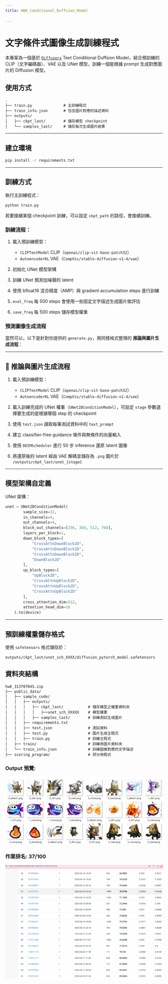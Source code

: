 ```yaml
---
title: HW6_Conditional_Duffsion_Model

---
```


# 文字條件式圖像生成訓練程式

本專案為一個基於 [`Diffusers`](https://github.com/huggingface/diffusers) Text Conditional Duffsion Model，結合預訓練的 CLIP（文字編碼器）、VAE 以及 UNet 模型，訓練一個能根據 prompt 生成對應圖片的 Diffusion 模型。

## 使用方式

```
.
├── train.py              # 主訓練程式
├── train_info.json       # 包含圖片對應的描述資料
├── outputs/
│   ├── ckpt_last/        # 儲存模型 checkpoint
│   └── samples_last/     # 儲存每次生成圖片結果
```

---

## 建立環境


```bash
pip install -r requirements.txt
```

---

## 訓練方式

執行主訓練程式：

```bash
python train.py
```

若要接續某個 checkpoint 訓練，可以設定 `ckpt_path` 的路徑，會接續訓練。

### 訓練流程：

1. 載入預訓練模型：

   * `CLIPTextModel` CLIP（`openai/clip-vit-base-patch32`）
   * `AutoencoderKL` VAE（`CompVis/stable-diffusion-v1-4/vae`）
2. 初始化 UNet 模型架構
3. 訓練 UNet 預測加噪聲的 latent
4. 使用 bfloat16 混合精度（AMP）與 gradient accumulation steps 進行訓練
5. `eval_freq` 每 500 steps 會使用一些固定文字描述生成圖片做評估
6. `save_freq` 每 500 steps 儲存模型權重

### 預測圖像生成流程

當然可以，以下是針對你提供的 `generate.py`，用同樣格式整理的 **推論與圖片生成流程**：

---

## 🧪 推論與圖片生成流程

1. 載入預訓練模型：

   * `CLIPTextModel` CLIP（`openai/clip-vit-base-patch32`）
   * `AutoencoderKL` VAE（`CompVis/stable-diffusion-v1-4/vae`）

2. 載入訓練完成的 UNet 權重（`UNet2DConditionModel`），可設定 `stage` 參數選擇要生成的是根據哪個 step 的 checkpoint
3. 使用 `test.json` 讀取每筆測試資料中的 `text_prompt`
4. 建立 classifier-free guidance 條件與無條件的向量輸入
5. 使用 `DDIMScheduler` 進行 50 步 inference 還原 latent 圖像
6. 將還原後的 latent 經由 VAE 解碼並儲存為 `.png` 圖片於 `/outputs/ckpt_last/unet_{stage}`

---

## 模型架構自定義

UNet 架構：

```python
unet = UNet2DConditionModel(
        sample_size=32,
        in_channels=4,
        out_channels=4,
        block_out_channels=[256, 384, 512, 768],
        layers_per_block=2,
        down_block_types=[
            "CrossAttnDownBlock2D",
            "CrossAttnDownBlock2D",
            "CrossAttnDownBlock2D",
            "DownBlock2D"
        ],
        up_block_types=[
            "UpBlock2D",
            "CrossAttnUpBlock2D",
            "CrossAttnUpBlock2D",
            "CrossAttnUpBlock2D"
        ],
        cross_attention_dim=512,
        attention_head_dim=16
    ).to(device)
```

---

## 預訓練權重儲存格式

使用 `safetensors` 格式儲存於：

```
outputs/ckpt_last/unet_sch_XXXX/diffusion_pytorch_model.safetensors
```

## 資料夾結構
```
hw6_313707045.zip
├── public_data/
│   ├── sample_code/
│   │   ├── outputs/
│   │   │   ├── ckpt_last/           # 儲存模型之權重資料夾
│   │   │   │   ├──unet_sch_XXXXX    # 模型權重
│   │   │   ├── samples_last/        # 訓練測試生成圖片
│   │   ├── requirements.txt
│   │   ├── test.json                # 測試資料
│   │   ├── test.py                  # 圖片生成主程式
│   │   ├── train.py                 # 訓練主程式
│   ├── train/                       # 訓練用圖片資料夾
│   └── train_info.json              # 訓練圖像對應的文字描述
├── scoring_program/                 # 評分用程式
```

### Output 預覽:
[![Result Preview](result_preview.png)](https://github.com/313707045FangShuo/Generative_AI/blob/6fdee652c4c90a5877f49d10ba7c7b8c3134911f/GAI_HW6_conditional_DiffusionModel/result_preview.png)

### 作業排名: 37/100
[![Competetion Result: 37th of 100](competetion_result.png)](https://github.com/313707045FangShuo/Generative_AI/blob/6fdee652c4c90a5877f49d10ba7c7b8c3134911f/GAI_HW6_conditional_DiffusionModel/competetion_result.png)
